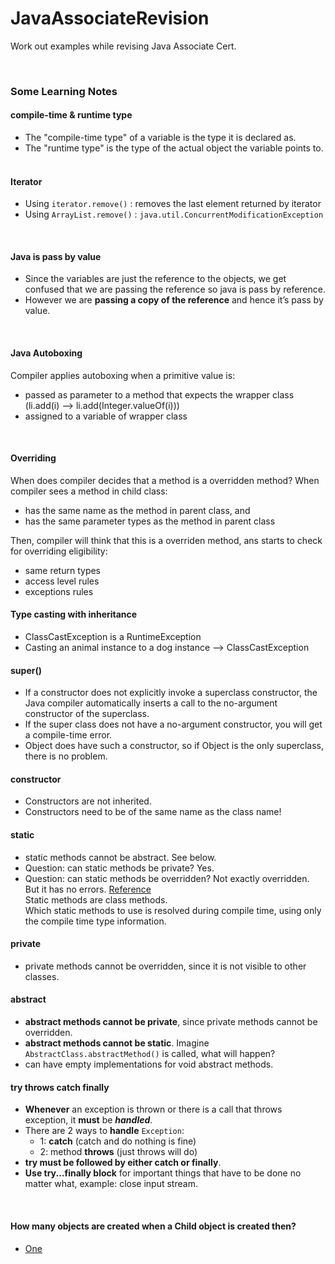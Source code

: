 # JavaAssociateRevision
Work out examples while revising Java Associate Cert. 

&nbsp;

### Some Learning Notes ###

#### compile-time & runtime type ####
* The "compile-time type" of a variable is the type it is declared as. 
* The "runtime type" is the type of the actual object the variable points to. 
&nbsp;

#### Iterator ####
* Using `iterator.remove()` : removes the last element returned by iterator
* Using `ArrayList.remove()` : `java.util.ConcurrentModificationException`

&nbsp;

#### Java is pass by value ####
* Since the variables are just the reference to the objects, we get confused that we are passing the reference so java is pass by reference. 
* However we are **passing a copy of the reference** and hence it’s pass by value.

&nbsp;

#### Java Autoboxing ####
Compiler applies autoboxing when a primitive value is: 
* passed as parameter to a method that expects the wrapper class (li.add(i) --> li.add(Integer.valueOf(i)))
* assigned to a variable of wrapper class

&nbsp;

#### Overriding ####
When does compiler decides that a method is a overridden method? 
When compiler sees a method in child class: 
* has the same name as the method in parent class, and 
* has the same parameter types as the method in parent class
&nbsp;

Then, compiler will think that this is a overriden method, ans starts to check for overriding eligibility: 
* same return types
* access level rules
* exceptions rules
&nbsp;

#### Type casting with inheritance ####
* ClassCastException is a RuntimeException
* Casting an animal instance to a dog instance --> ClassCastException
&nbsp;

#### super() ####
* If a constructor does not explicitly invoke a superclass constructor, the Java compiler automatically inserts a call to the no-argument constructor of the superclass. 
* If the super class does not have a no-argument constructor, you will get a compile-time error. 
* Object does have such a constructor, so if Object is the only superclass, there is no problem.
&nbsp;

#### constructor ####
* Constructors are not inherited. 
* Constructors need to be of the same name as the class name!
&nbsp;

#### static ####
* static methods cannot be abstract. See below. 
* Question: can static methods be private? Yes. 
* Question: can static methods be overridden? Not exactly overridden. But it has no errors. [Reference](http://geekexplains.blogspot.com/2008/06/can-you-override-static-methods-in-java.html)   
Static methods are class methods.   
Which static methods to use is resolved during compile time, using only the compile time type information. 
&nbsp;

#### private ####
* private methods cannot be overridden, since it is not visible to other classes. 
&nbsp;

#### abstract ####
* **abstract methods cannot be private**, since private methods cannot be overridden. 
* **abstract methods cannot be static**. Imagine `AbstractClass.abstractMethod()` is called, what will happen? 
* can have empty implementations for void abstract methods. 
&nbsp;

#### try throws catch finally ####
* **Whenever** an exception is thrown or there is a call that throws exception, it **must** be _**handled**_. 
* There are 2 ways to **handle** `Exception`: 
  * 1: **catch**  (catch and do nothing is fine)
  * 2: method **throws**  (just throws will do)
* **try must be followed by either catch or finally**.  
* **Use try...finally block** for important things that have to be done no matter what, example: close input stream. 

&nbsp;

#### How many objects are created when a Child object is created then? ####
* [One](https://stackoverflow.com/questions/16498211/does-creating-an-instance-of-a-child-class-automatically-create-its-super-class)

&nbsp;


